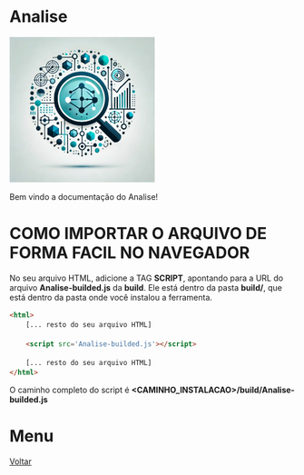 # Analise
![Logo do projeto](../../../../imagens/icon256x256.png)

Bem vindo a documentação do Analise!

# COMO IMPORTAR O ARQUIVO DE FORMA FACIL NO NAVEGADOR
No seu arquivo HTML, adicione a TAG **SCRIPT**, apontando para a URL do arquivo **Analise-builded.js** da **build**.
Ele está dentro da pasta **build/**, que está dentro da pasta onde você instalou a ferramenta.

```html
<html>
    [... resto do seu arquivo HTML]

    <script src='Analise-builded.js'></script>

    [... resto do seu arquivo HTML]
</html>

```

O caminho completo do script é **<CAMINHO_INSTALACAO>/build/Analise-builded.js**

# Menu
[Voltar](../page.md)